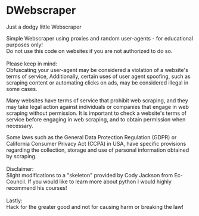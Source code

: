 # DWebscraper
Just a dodgy little Webscraper

Simple Webscraper using proxies and random user-agents - for educational purposes only!<br />
Do not use this code on websites if you are not authorized to do so. <br />
<br />
Please keep in mind:<br />
Obfuscating your user-agent may be considered a violation of a website's terms of service, 
Additionally, certain uses of user agent spoofing, such as scraping content or automating clicks on ads, 
may be considered illegal in some cases.

Many websites have terms of service that prohibit web scraping, and they may take legal action against individuals or companies that engage in web scraping without permission. It is important to check a website's terms of service before engaging in web scraping, and to obtain permission when necessary.

Some laws such as the General Data Protection Regulation (GDPR) or California Consumer Privacy Act (CCPA) in USA, have specific provisions regarding the collection, storage and use of personal information obtained by scraping.
<br />
<br />
Disclaimer:<br />
Slight modifications to a "skeleton" provided by Cody Jackson from Ec-Council.
If you would like to learn more about python I would highly recommend his courses!
<br />
<br />
Lastly:<br />
Hack for the greater good and not for causing harm or breaking the law!
